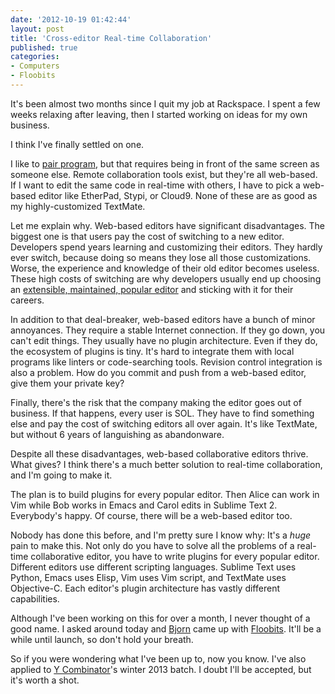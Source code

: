 ```yaml
---
date: '2012-10-19 01:42:44'
layout: post
title: 'Cross-editor Real-time Collaboration'
published: true
categories:
- Computers
- Floobits
---
```


It's been almost two months since I quit my job at Rackspace. I spent a few weeks relaxing after leaving, then I started working on ideas for my own business.

I think I've finally settled on one.

I like to [pair program](http://en.wikipedia.org/wiki/Pair_programming), but that requires being in front of the same screen as someone else. Remote collaboration tools exist, but they're all web-based. If I want to edit the same code in real-time with others, I have to pick a web-based editor like EtherPad, Stypi, or Cloud9. None of these are as good as my highly-customized TextMate. 

Let me explain why. Web-based editors have significant disadvantages. The biggest one is that users pay the cost of switching to a new editor. Developers spend years learning and customizing their editors. They hardly ever switch, because doing so means they lose all those customizations. Worse, the experience and knowledge of their old editor becomes useless. These high costs of switching are why developers usually end up choosing an [extensible, maintained, popular editor](http://www.gwern.net/Choosing%20Software) and sticking with it for their careers.

In addition to that deal-breaker, web-based editors have a bunch of minor annoyances. They require a stable Internet connection. If they go down, you can't edit things. They usually have no plugin architecture. Even if they do, the ecosystem of plugins is tiny. It's hard to integrate them with local programs like linters or code-searching tools. Revision control integration is also a problem. How do you commit and push from a web-based editor, give them your private key?

Finally, there's the risk that the company making the editor goes out of business. If that happens, every user is SOL. They have to find something else and pay the cost of switching editors all over again. It's like TextMate, but without 6 years of languishing as abandonware.

Despite all these disadvantages, web-based collaborative editors thrive. What gives? I think there's a much better solution to real-time collaboration, and I'm going to make it.

The plan is to build plugins for every popular editor. Then Alice can work in Vim while Bob works in Emacs and Carol edits in Sublime Text 2. Everybody's happy. Of course, there will be a web-based editor too.

Nobody has done this before, and I'm pretty sure I know why: It's a *huge* pain to make this. Not only do you have to solve all the problems of a real-time collaborative editor, you have to write plugins for every popular editor. Different editors use different scripting languages. Sublime Text uses Python, Emacs uses Elisp, Vim uses Vim script, and TextMate uses Objective-C. Each editor's plugin architecture has vastly different capabilities.

Although I've been working on this for over a month, I never thought of a good name. I asked around today and [Bjorn](http://bjorn.tipling.com/) came up with [Floobits](http://floobits.com/). It'll be a while until launch, so don't hold your breath.

So if you were wondering what I've been up to, now you know. I've also applied to [Y Combinator](http://ycombinator.com/)'s winter 2013 batch. I doubt I'll be accepted, but it's worth a shot.
